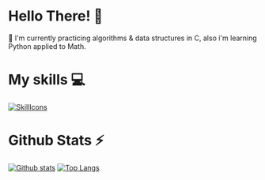 # Hello There! 👋

🌱 I'm currently practicing algorithms & data structures in C, also i'm learning Python applied to Math.

# My skills 💻

[![SkillIcons](https://skillicons.dev/icons?i=c,py)](https://skillicons.dev)<br/>

# Github Stats ⚡
  
<a href="#">![Github stats](https://github-readme-stats.vercel.app/api?username=enriquevido&theme=blueberry&count_private=true&hide_border=true&line_height=20)</a>
<a href="#">![Top Langs](https://github-readme-stats.vercel.app/api/top-langs/?username=enriquevido&layout=compact&theme=blueberry&count_private=true&hide_border=true)</a>

